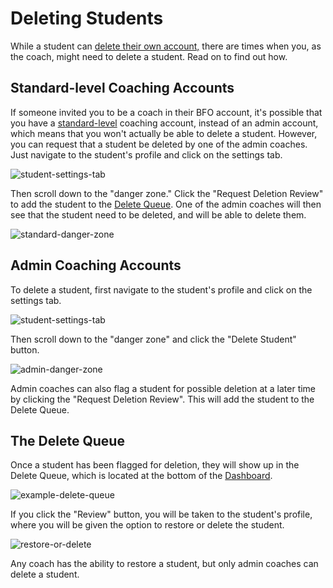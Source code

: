 # Deleting Students

While a student can [delete their own account,](/students/editing-your-profile.html#deleting-your-account) there are times when you, as the coach, might need to delete a student. Read on to find out how.

## Standard-level Coaching Accounts

If someone invited you to be a coach in their BFO account, it's possible that you have a [standard-level](/coaches/coach-faq.html#what-s-the-difference-between-the-admin-and-standard-coaching-accounts) coaching account, instead of an admin account, which means that you won't actually be able to delete a student. However, you can request that a student be deleted by one of the admin coaches. Just navigate to the student's profile and click on the settings tab.

![student-settings-tab](https://res.cloudinary.com/euro-team-outreach/image/upload/f_auto,q_auto:best/v1619189481/bfo/bfo-docs/deleting-students/student-settings-tab_hn2yzq.png)

Then scroll down to the "danger zone." Click the "Request Deletion Review" to add the student to the [Delete Queue](/coaches/deleting-students.html#the-delete-queue). One of the admin coaches will then see that the student need to be deleted, and will be able to delete them.

![standard-danger-zone](https://res.cloudinary.com/euro-team-outreach/image/upload/f_auto,q_auto:best/v1619189481/bfo/bfo-docs/deleting-students/standard-danger-zone_njw0j7.png)

## Admin Coaching Accounts

To delete a student, first navigate to the student's profile and click on the settings tab.

![student-settings-tab](https://res.cloudinary.com/euro-team-outreach/image/upload/f_auto,q_auto:best/v1619189481/bfo/bfo-docs/deleting-students/student-settings-tab_hn2yzq.png)

Then scroll down to the "danger zone" and click the "Delete Student" button.

![admin-danger-zone](https://res.cloudinary.com/euro-team-outreach/image/upload/f_auto,q_auto:best/v1619189481/bfo/bfo-docs/deleting-students/admin-danger-zone_urzc6e.png)

Admin coaches can also flag a student for possible deletion at a later time by clicking the "Request Deletion Review". This will add the student to the Delete Queue.

## The Delete Queue

Once a student has been flagged for deletion, they will show up in the Delete Queue, which is located at the bottom of the [Dashboard](https://biblefirst.online/en/dashboard).

![example-delete-queue](https://res.cloudinary.com/euro-team-outreach/image/upload/f_auto,q_auto:best/v1619189481/bfo/bfo-docs/deleting-students/example-delete-queue_qwp6pt.png)

If you click the "Review" button, you will be taken to the student's profile, where you will be given the option to restore or delete the student.

![restore-or-delete](https://res.cloudinary.com/euro-team-outreach/image/upload/f_auto,q_auto:best/v1619189481/bfo/bfo-docs/deleting-students/restore-or-delete_eehopc.png)

Any coach has the ability to restore a student, but only admin coaches can delete a student.
